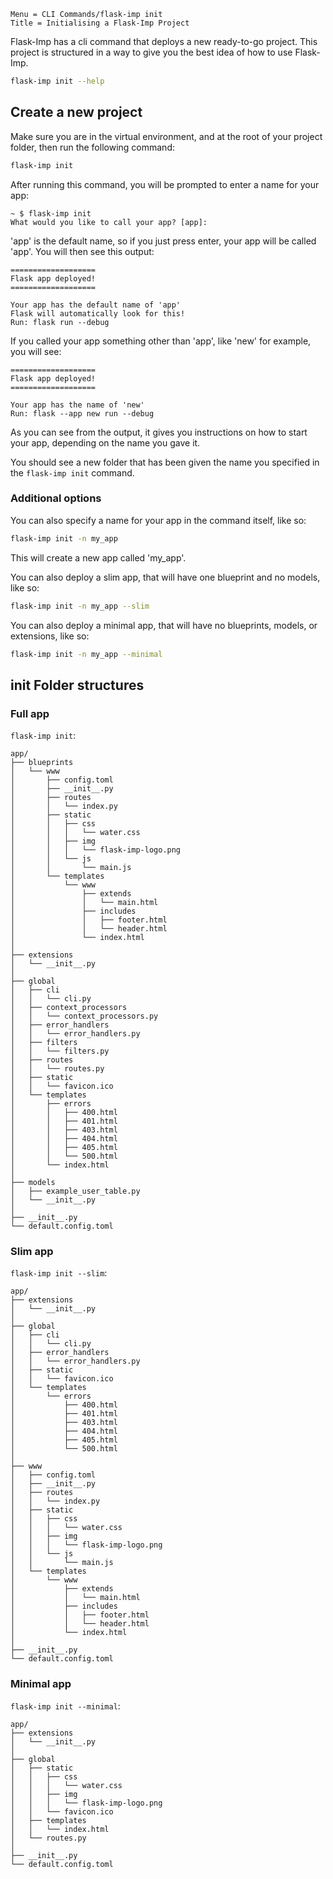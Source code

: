 ```
Menu = CLI Commands/flask-imp init
Title = Initialising a Flask-Imp Project
```

Flask-Imp has a cli command that deploys a new ready-to-go project.
This project is structured in a way to give you the best idea of
how to use Flask-Imp.

```bash
flask-imp init --help
```

## Create a new project

Make sure you are in the virtual environment, and at the root of your project folder, then run the following command:

```bash
flask-imp init
```

After running this command, you will be prompted to enter a name for your app:

```text
~ $ flask-imp init
What would you like to call your app? [app]: 
```

'app' is the default name, so if you just press enter, your app will be called 'app'. You will then see this output:

```text
===================
Flask app deployed!
===================
 
Your app has the default name of 'app'
Flask will automatically look for this!
Run: flask run --debug

```

If you called your app something other than 'app', like 'new' for example, you will see:

```text
===================
Flask app deployed!
===================

Your app has the name of 'new'
Run: flask --app new run --debug

```

As you can see from the output, it gives you instructions on how to start your app, depending on the name you gave it.

You should see a new folder that has been given the name you specified in
the `flask-imp init` command.

### Additional options

You can also specify a name for your app in the command itself, like so:

```bash
flask-imp init -n my_app
```

This will create a new app called 'my_app'.

You can also deploy a slim app, that will have one blueprint and no models, like so:

```bash
flask-imp init -n my_app --slim
```

You can also deploy a minimal app, that will have no blueprints, models, or extensions, like so:

```bash
flask-imp init -n my_app --minimal
```

## init Folder structures

### Full app

`flask-imp init`:

```text
app/
├── blueprints
│   └── www
│       ├── config.toml
│       ├── __init__.py
│       ├── routes
│       │   └── index.py
│       ├── static
│       │   ├── css
│       │   │   └── water.css
│       │   ├── img
│       │   │   └── flask-imp-logo.png
│       │   └── js
│       │       └── main.js
│       └── templates
│           └── www
│               ├── extends
│               │   └── main.html
│               ├── includes
│               │   ├── footer.html
│               │   └── header.html
│               └── index.html
│
├── extensions
│   └── __init__.py
│
├── global
│   ├── cli
│   │   └── cli.py
│   ├── context_processors
│   │   └── context_processors.py
│   ├── error_handlers
│   │   └── error_handlers.py
│   ├── filters
│   │   └── filters.py
│   ├── routes
│   │   └── routes.py
│   ├── static
│   │   └── favicon.ico
│   └── templates
│       ├── errors
│       │   ├── 400.html
│       │   ├── 401.html
│       │   ├── 403.html
│       │   ├── 404.html
│       │   ├── 405.html
│       │   └── 500.html
│       └── index.html
│
├── models
│   ├── example_user_table.py
│   └── __init__.py
│
├── __init__.py
└── default.config.toml
```

### Slim app

`flask-imp init --slim`:

```text
app/
├── extensions
│   └── __init__.py
│
├── global
│   ├── cli
│   │   └── cli.py
│   ├── error_handlers
│   │   └── error_handlers.py
│   ├── static
│   │   └── favicon.ico
│   └── templates
│       └── errors
│           ├── 400.html
│           ├── 401.html
│           ├── 403.html
│           ├── 404.html
│           ├── 405.html
│           └── 500.html
│
├── www
│   ├── config.toml
│   ├── __init__.py
│   ├── routes
│   │   └── index.py
│   ├── static
│   │   ├── css
│   │   │   └── water.css
│   │   ├── img
│   │   │   └── flask-imp-logo.png
│   │   └── js
│   │       └── main.js
│   └── templates
│       └── www
│           ├── extends
│           │   └── main.html
│           ├── includes
│           │   ├── footer.html
│           │   └── header.html
│           └── index.html
│
├── __init__.py
└── default.config.toml
```

### Minimal app

`flask-imp init --minimal`:

```text
app/
├── extensions
│   └── __init__.py
│
├── global
│   ├── static
│   │   ├── css
│   │   │   └── water.css
│   │   ├── img
│   │   │   └── flask-imp-logo.png
│   │   └── favicon.ico
│   ├── templates
│   │   └── index.html
│   └── routes.py
│
├── __init__.py
└── default.config.toml
```